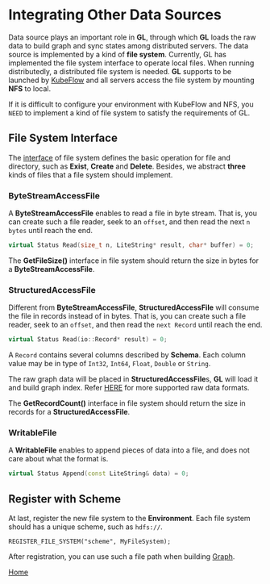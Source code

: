 # Integrating Other Data Sources

Data source plays an important role in **GL**, through which **GL** loads the raw data to build graph and sync states among distributed servers.
The data source is implemented by a kind of **file system**.
Currently, GL has implemented the file system interface to operate local files.
When running distributedly, a distributed file system is needed.
**GL** supports to be launched by [KubeFlow](dist_config.md) and all servers access the file system by mounting **NFS** to local.

If it is difficult to configure your environment with KubeFlow and NFS, you `NEED` to implement a kind of file system to satisfy the requirements of GL.

## File System Interface

The [interface](../graphlearn/platform/file_system.h) of file system defines the basic operation for file and directory, such as **Exist**, **Create** and **Delete**.
Besides, we abstract **three** kinds of files that a file system should implement.


### ByteStreamAccessFile

A **ByteStreamAccessFile** enables to read a file in byte stream.
That is, you can create such a file reader, seek to an `offset`, and then read the next `n bytes` until reach the end.

```c++
virtual Status Read(size_t n, LiteString* result, char* buffer) = 0;
```

The **GetFileSize()** interface in file system should return the size in bytes for a **ByteStreamAccessFile**.


### StructuredAccessFile

Different from **ByteStreamAccessFile**, **StructuredAccessFile** will consume the file in records instead of in bytes.
That is, you can create such a file reader, seek to an `offset`, and then read the `next Record` until reach the end.

```c++
virtual Status Read(io::Record* result) = 0;
```

A `Record` contains several columns described by **Schema**.
Each column value may be in type of `Int32`, `Int64`, `Float`, `Double` or `String`.

The raw graph data will be placed in **StructuredAccessFile**s, **GL** will load it and build graph index.
Refer [HERE](source_data.md) for more supported raw data formats.

The **GetRecordCount()** interface in file system should return the size in records for a **StructuredAccessFile**.


### WritableFile

A **WritableFile** enables to append pieces of data into a file, and does not care about what the format is.

```c++
virtual Status Append(const LiteString& data) = 0;
```

## Register with Scheme

At last, register the new file system to the **Environment**.
Each file system should has a unique scheme, such as ```hdfs://```.

```
REGISTER_FILE_SYSTEM("scheme", MyFileSystem);
```

After registration, you can use such a file path when building [Graph](graph.md).

[Home](../README.md)
